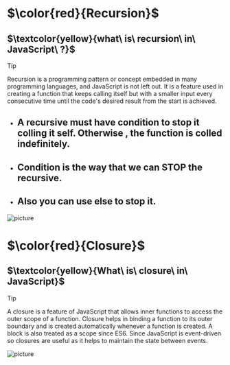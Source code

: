 # $\color{red}{Recursion}$
## $\textcolor{yellow}{what\ is\ recursion\ in\ JavaScript\ ?}$
>[!TIP]
> Recursion is a programming pattern or concept embedded in many programming languages, and JavaScript is not left out. It is a feature used in creating a function that keeps calling itself but with a smaller input every consecutive time until the code's desired result from the start is achieved.

* ## A recursive must have condition to stop it colling it self. Otherwise , the function is colled indefinitely.
 
* ## Condition is the way that we can STOP the recursive.
 
* ## Also you can use else to stop it.

![picture](https://res.cloudinary.com/practicaldev/image/fetch/s--krHt0YTB--/c_imagga_scale,f_auto,fl_progressive,h_500,q_auto,w_1000/https://dev-to-uploads.s3.amazonaws.com/uploads/articles/ub4bu1vg8lg0xhfx6mtz.png)


# $\color{red}{Closure}$

## $\textcolor{yellow}{What\ is\ closure\ in\ JavaScript}$

>[!TIP]
> A closure is a feature of JavaScript that allows inner functions to access the outer scope of a function. Closure helps in binding a function to its outer boundary and is created automatically whenever a function is created. A block is also treated as a scope since ES6. Since JavaScript is event-driven so closures are useful as it helps to maintain the state between events.


![picture](https://i.pinimg.com/originals/ab/07/6a/ab076ad5fe573f8e780b9fed46228f0c.png)
